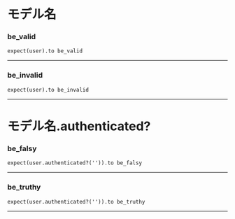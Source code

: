 # モデル名
### be_valid
~~~
expect(user).to be_valid
~~~
***

### be_invalid
~~~
expect(user).to be_invalid
~~~
***

# モデル名.authenticated?
### be_falsy
~~~
expect(user.authenticated?('')).to be_falsy
~~~
***

### be_truthy
~~~
expect(user.authenticated?('')).to be_truthy
~~~
***
